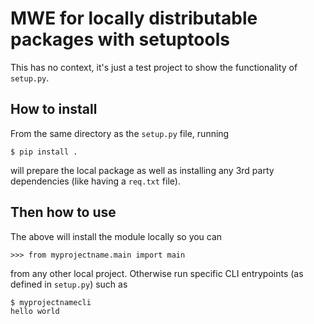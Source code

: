 # MWE for locally distributable packages with setuptools

This has no context, it's just a test project to show the functionality of `setup.py`. 

## How to install

From the same directory as the `setup.py` file, running 

    $ pip install .

will prepare the local package as well as installing any 3rd party dependencies (like having a `req.txt` file).

## Then how to use

The above will install the module locally so you can 

    >>> from myprojectname.main import main

from any other local project. Otherwise run specific CLI entrypoints (as defined in `setup.py`) such as

    $ myprojectnamecli
    hello world